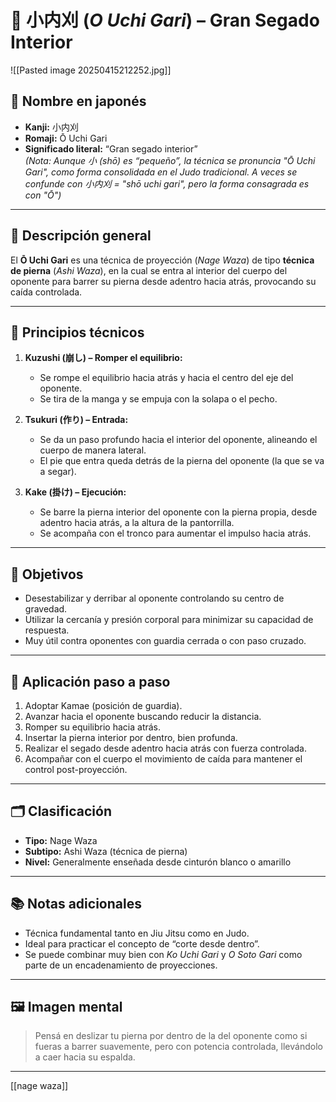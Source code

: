 
# 🥋 小内刈 (*O Uchi Gari*) – Gran Segado Interior

![[Pasted image 20250415212252.jpg]]


## 🧾 Nombre en japonés
- **Kanji:** 小内刈
- **Romaji:** Ō Uchi Gari
- **Significado literal:** “Gran segado interior”  
  *(Nota: Aunque 小 (shō) es “pequeño”, la técnica se pronuncia "Ō Uchi Gari", como forma consolidada en el Judo tradicional. A veces se confunde con 小内刈 = "shō uchi gari", pero la forma consagrada es con "Ō")*

---

## 📖 Descripción general

El **Ō Uchi Gari** es una técnica de proyección (*Nage Waza*) de tipo **técnica de pierna** (*Ashi Waza*), en la cual se entra al interior del cuerpo del oponente para barrer su pierna desde adentro hacia atrás, provocando su caída controlada.

---

## 🧠 Principios técnicos

1. **Kuzushi (崩し) – Romper el equilibrio:**
   - Se rompe el equilibrio hacia atrás y hacia el centro del eje del oponente.
   - Se tira de la manga y se empuja con la solapa o el pecho.

2. **Tsukuri (作り) – Entrada:**
   - Se da un paso profundo hacia el interior del oponente, alineando el cuerpo de manera lateral.
   - El pie que entra queda detrás de la pierna del oponente (la que se va a segar).

3. **Kake (掛け) – Ejecución:**
   - Se barre la pierna interior del oponente con la pierna propia, desde adentro hacia atrás, a la altura de la pantorrilla.
   - Se acompaña con el tronco para aumentar el impulso hacia atrás.

---

## 🎯 Objetivos

- Desestabilizar y derribar al oponente controlando su centro de gravedad.
- Utilizar la cercanía y presión corporal para minimizar su capacidad de respuesta.
- Muy útil contra oponentes con guardia cerrada o con paso cruzado.

---

## 🧍 Aplicación paso a paso

1. Adoptar Kamae (posición de guardia).
2. Avanzar hacia el oponente buscando reducir la distancia.
3. Romper su equilibrio hacia atrás.
4. Insertar la pierna interior por dentro, bien profunda.
5. Realizar el segado desde adentro hacia atrás con fuerza controlada.
6. Acompañar con el cuerpo el movimiento de caída para mantener el control post-proyección.

---

## 🗂 Clasificación

- **Tipo:** Nage Waza
- **Subtipo:** Ashi Waza (técnica de pierna)
- **Nivel:** Generalmente enseñada desde cinturón blanco o amarillo

---

## 📚 Notas adicionales

- Técnica fundamental tanto en Jiu Jitsu como en Judo.
- Ideal para practicar el concepto de “corte desde dentro”.
- Se puede combinar muy bien con *Ko Uchi Gari* y *O Soto Gari* como parte de un encadenamiento de proyecciones.

---

## 🖼️ Imagen mental

> Pensá en deslizar tu pierna por dentro de la del oponente como si fueras a barrer suavemente, pero con potencia controlada, llevándolo a caer hacia su espalda.

---

[[nage waza]]